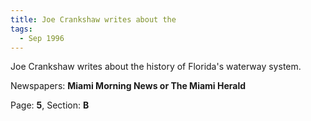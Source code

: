 ```yaml
---  
title: Joe Crankshaw writes about the  
tags:  
  - Sep 1996  
---  
```

  
Joe Crankshaw writes about the history of Florida's waterway system.  
  
Newspapers: **Miami Morning News or The Miami Herald**  
  
Page: **5**, Section: **B** 
